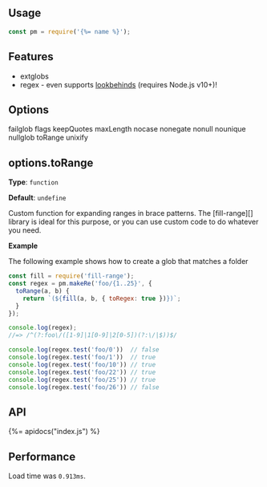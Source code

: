 ## Usage

```js
const pm = require('{%= name %}');
```

## Features

- extglobs
- regex - even supports [lookbehinds](TODO) (requires Node.js v10+)!

## Options

failglob
flags
keepQuotes
maxLength
nocase
nonegate
nonull
nounique
nullglob
toRange
unixify

## options.toRange

**Type**: `function`

**Default**: `undefine`

Custom function for expanding ranges in brace patterns. The [fill-range][] library is ideal for this purpose, or you can use custom code to do whatever you need.

**Example**

The following example shows how to create a glob that matches a folder 


```js
const fill = require('fill-range');
const regex = pm.makeRe('foo/{1..25}', {
  toRange(a, b) {
    return `(${fill(a, b, { toRegex: true })})`;
  }
});

console.log(regex);
//=> /^(?:foo\/([1-9]|1[0-9]|2[0-5])(?:\/|$))$/

console.log(regex.test('foo/0'))  // false
console.log(regex.test('foo/1'))  // true
console.log(regex.test('foo/10')) // true
console.log(regex.test('foo/22')) // true
console.log(regex.test('foo/25')) // true
console.log(regex.test('foo/26')) // false
```

## API
{%= apidocs("index.js") %}


## Performance

Load time was `0.913ms`.
